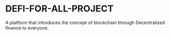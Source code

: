 # DEFI-FOR-ALL-PROJECT
A platform that introduces the concept of blockchain through Decentralized finance to everyone.

